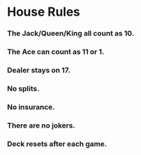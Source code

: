 # House Rules

### The Jack/Queen/King all count as 10.

### The Ace can count as 11 or 1.

### Dealer stays on 17.

### No splits.

### No insurance.

### There are no jokers.

### Deck resets after each game.
